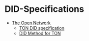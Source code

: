 # DID-Specifications

- [The Open Network](https://ton.org/)
  - [TON DID specification](./TON/TON-DID.md)
  - [DID Method for TON](./TON/DID-Method-TON.md)
